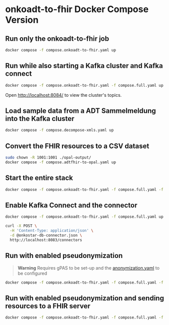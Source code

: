 # onkoadt-to-fhir Docker Compose Version

## Run only the onkoadt-to-fhir job

```sh
docker compose -f compose.onkoadt-to-fhir.yaml up
```

## Run while also starting a Kafka cluster and Kafka connect

```sh
docker compose -f compose.onkoadt-to-fhir.yaml -f compose.full.yaml up
```

Open <http://localhost:8084/> to view the cluster's topics.

## Load sample data from a ADT Sammelmeldung into the Kafka cluster

```sh
docker compose -f compose.decompose-xmls.yaml up
```

## Convert the FHIR resources to a CSV dataset

```sh
sudo chown -R 1001:1001 ./opal-output/
docker compose -f compose.adtfhir-to-opal.yaml up
```

## Start the entire stack

```sh
docker compose -f compose.onkoadt-to-fhir.yaml -f compose.full.yaml -f compose.decompose-xmls.yaml -f compose.adtfhir-to-opal.yaml up
```

## Enable Kafka Connect and the connector

```sh
docker compose -f compose.onkoadt-to-fhir.yaml -f compose.full.yaml up
```

```sh
curl -X POST \
  -H 'Content-Type: application/json' \
  -d @onkostar-db-connector.json \
  http://localhost:8083/connectors
```

## Run with enabled pseudonymization

> **Warning**
> Requires gPAS to be set-up and the [anonymization.yaml](anonymization.yaml) to be configured

```sh
docker compose -f compose.onkoadt-to-fhir.yaml -f compose.full.yaml -f compose.pseudonymization.yaml up
```

## Run with enabled pseudonymization and sending resources to a FHIR server

```sh
docker compose -f compose.onkoadt-to-fhir.yaml -f compose.full.yaml -f compose.fhir-server.yaml -f compose.pseudonymization.yaml up
```
